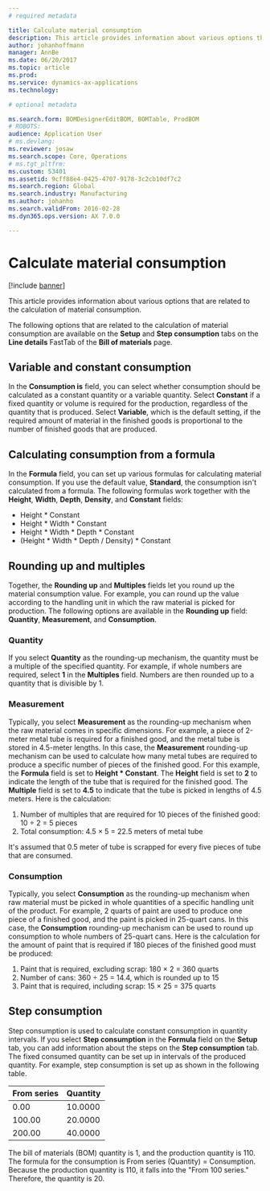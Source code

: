 ```yaml
---
# required metadata

title: Calculate material consumption
description: This article provides information about various options that are related to the calculation of material consumption. 
author: johanhoffmann
manager: AnnBe
ms.date: 06/20/2017
ms.topic: article
ms.prod: 
ms.service: dynamics-ax-applications
ms.technology: 

# optional metadata

ms.search.form: BOMDesignerEditBOM, BOMTable, ProdBOM
# ROBOTS: 
audience: Application User
# ms.devlang: 
ms.reviewer: josaw
ms.search.scope: Core, Operations
# ms.tgt_pltfrm: 
ms.custom: 53401
ms.assetid: 9cff88e4-0425-4707-9178-3c2cb10df7c2
ms.search.region: Global
ms.search.industry: Manufacturing
ms.author: johanho
ms.search.validFrom: 2016-02-28
ms.dyn365.ops.version: AX 7.0.0

---
```


# Calculate material consumption

[!include [banner](../includes/banner.md)]

This article provides information about various options that are related to the calculation of material consumption. 

The following options that are related to the calculation of material consumption are available on the **Setup** and **Step consumption** tabs on the **Line details** FastTab of the **Bill of materials** page.

## Variable and constant consumption
In the **Consumption is** field, you can select whether consumption should be calculated as a constant quantity or a variable quantity. Select **Constant** if a fixed quantity or volume is required for the production, regardless of the quantity that is produced. Select **Variable**, which is the default setting, if the required amount of material in the finished goods is proportional to the number of finished goods that are produced.

## Calculating consumption from a formula
In the **Formula** field, you can set up various formulas for calculating material consumption. If you use the default value, **Standard**, the consumption isn't calculated from a formula. The following formulas work together with the **Height**, **Width**, **Depth**, **Density**, and **Constant** fields:

-   Height \* Constant
-   Height \* Width \* Constant
-   Height \* Width \* Depth \* Constant
-   (Height \* Width \* Depth / Density) \* Constant

## Rounding up and multiples
Together, the **Rounding up** and **Multiples** fields let you round up the material consumption value. For example, you can round up the value according to the handling unit in which the raw material is picked for production. The following options are available in the **Rounding up** field: **Quantity**, **Measurement**, and **Consumption**.

### Quantity

If you select **Quantity** as the rounding-up mechanism, the quantity must be a multiple of the specified quantity. For example, if whole numbers are required, select **1** in the **Multiples** field. Numbers are then rounded up to a quantity that is divisible by 1.

### Measurement

Typically, you select **Measurement** as the rounding-up mechanism when the raw material comes in specific dimensions. For example, a piece of 2-meter metal tube is required for a finished good, and the metal tube is stored in 4.5-meter lengths. In this case, the **Measurement** rounding-up mechanism can be used to calculate how many metal tubes are required to produce a specific number of pieces of the finished good. For this example, the **Formula** field is set to **Height \* Constant**. The **Height** field is set to **2** to indicate the length of the tube that is required for the finished good. The **Multiple** field is set to **4.5** to indicate that the tube is picked in lengths of 4.5 meters. Here is the calculation:

1.  Number of multiples that are required for 10 pieces of the finished good: 10 ÷ 2 = 5 pieces
2.  Total consumption:  4.5 × 5 = 22.5 meters of metal tube

It's assumed that 0.5 meter of tube is scrapped for every five pieces of tube that are consumed.

### Consumption

Typically, you select **Consumption** as the rounding-up mechanism when raw material must be picked in whole quantities of a specific handling unit of the product. For example, 2 quarts of paint are used to produce one piece of a finished good, and the paint is picked in 25-quart cans. In this case, the **Consumption** rounding-up mechanism can be used to round up consumption to whole numbers of 25-quart cans. Here is the calculation for the amount of paint that is required if 180 pieces of the finished good must be produced:

1.  Paint that is required, excluding scrap: 180 × 2 = 360 quarts
2.  Number of cans: 360 ÷ 25 = 14.4, which is rounded up to 15
3.  Paint that is required, including scrap: 15 × 25 = 375 quarts

## Step consumption
Step consumption is used to calculate constant consumption in quantity intervals. If you select **Step consumption** in the **Formula** field on the **Setup** tab, you can add information about the steps on the **Step consumption** tab. The fixed consumed quantity can be set up in intervals of the produced quantity. For example, step consumption is set up as shown in the following table.

| From series | Quantity |
|-------------|----------|
| 0.00        | 10.0000  |
| 100.00      | 20.0000  |
| 200.00      | 40.0000  |

The bill of materials (BOM) quantity is 1, and the production quantity is 110. The formula for the consumption is From series (Quantity) = Consumption. Because the production quantity is 110, it falls into the "From 100 series." Therefore, the quantity is 20.



